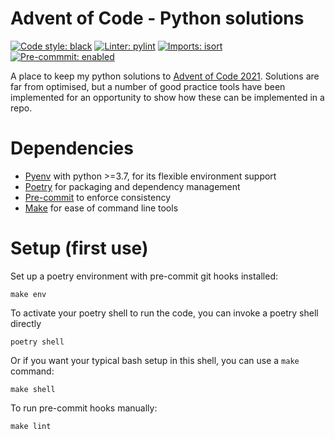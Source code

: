 # Advent of Code - Python solutions
[![Code style: black](https://img.shields.io/badge/code%20style-black-000000.svg)](https://github.com/psf/black)
[![Linter: pylint](https://img.shields.io/badge/%20linter-pylint-%231674b1?style=flat)](https://github.com/PyCQA/pylint)
[![Imports: isort](https://img.shields.io/badge/%20imports-isort-%231674b1?style=flat&labelColor=ef8336)](https://pycqa.github.io/isort/)
[![Pre-commmit: enabled](https://img.shields.io/badge/pre--commit-enabled-brightgreen?logo=pre-commit&logoColor=white)](https://pre-commit.com/)

A place to keep my python solutions to [Advent of Code 2021](https://adventofcode.com/).
Solutions are far from optimised, but a number of good practice tools have been implemented for an opportunity to show
how these can be implemented in a repo.

# Dependencies

* [Pyenv](https://github.com/pyenv/pyenv) with python >=3.7, for its flexible environment support
* [Poetry](https://python-poetry.org/) for packaging and dependency management
* [Pre-commit](https://pre-commit.com/) to enforce consistency
* [Make](https://www.gnu.org/software/make/) for ease of command line tools

# Setup (first use)

Set up a poetry environment with pre-commit git hooks installed:

```make env```

To activate your poetry shell to run the code, you can invoke a poetry shell directly

```poetry shell```

Or if you want your typical bash setup in this shell, you can use a `make` command:

```make shell```

To run pre-commit hooks manually:

```make lint```
